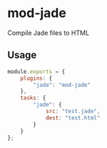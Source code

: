mod-jade
===

Compile Jade files to HTML


## Usage

```js
module.exports = {
    plugins: {
        "jade": "mod-jade"
    },
    tasks: {
        "jade": {
            src: "test.jade",
            dest: "test.html"
        }
    }
};
```